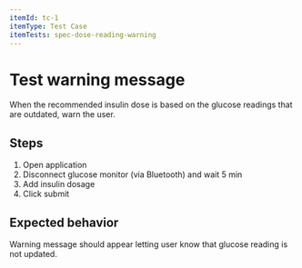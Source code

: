 ```yaml
---
itemId: tc-1
itemType: Test Case
itemTests: spec-dose-reading-warning
---
```


# Test warning message

When the recommended insulin dose is based on the glucose readings that are outdated, warn the user.

## Steps

1. Open application 
2. Disconnect glucose monitor (via Bluetooth) and wait 5 min
3. Add insulin dosage
4. Click submit 

## Expected behavior

Warning message should appear letting user know that glucose reading is not updated.
